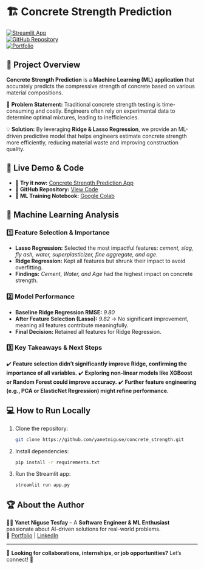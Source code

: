 # 🏗️ Concrete Strength Prediction

[![Streamlit App](https://img.shields.io/badge/Live%20Demo-Streamlit-brightgreen)](https://yanetniguse-concrete-strength-app-esbush.streamlit.app/)  
[![GitHub Repository](https://img.shields.io/badge/View%20on-GitHub-black)](https://github.com/yanetniguse/concrete_strength)  
[![Portfolio](https://img.shields.io/badge/Portfolio-Yanet%20Niguse-blue)](https://yanet-niguse-tesfay.vercel.app/)  

## 📌 Project Overview
**Concrete Strength Prediction** is a **Machine Learning (ML) application** that accurately predicts the compressive strength of concrete based on various material compositions. 

🎯 **Problem Statement:** Traditional concrete strength testing is time-consuming and costly. Engineers often rely on experimental data to determine optimal mixtures, leading to inefficiencies.

💡 **Solution:** By leveraging **Ridge & Lasso Regression**, we provide an ML-driven predictive model that helps engineers estimate concrete strength more efficiently, reducing material waste and improving construction quality.

## 🚀 Live Demo & Code
- **🔗 Try it now:** [Concrete Strength Prediction App](https://yanetniguse-concrete-strength-app-esbush.streamlit.app/)
- **📂 GitHub Repository:** [View Code](https://github.com/yanetniguse/concrete_strength)
- **📖 ML Training Notebook:** [Google Colab](https://colab.research.google.com/drive/1d8rFpiZDlpEJ2DoZfCPQq5sTdQerg_2H?usp=sharing)

## 🧪 Machine Learning Analysis
### **1️⃣ Feature Selection & Importance**
- **Lasso Regression:** Selected the most impactful features: *cement, slag, fly ash, water, superplasticizer, fine aggregate, and age*.
- **Ridge Regression:** Kept all features but shrunk their impact to avoid overfitting.
- **Findings:** *Cement, Water, and Age* had the highest impact on concrete strength.

### **2️⃣ Model Performance**
- **Baseline Ridge Regression RMSE:** *9.80*
- **After Feature Selection (Lasso):** *9.82* → No significant improvement, meaning all features contribute meaningfully.
- **Final Decision:** Retained all features for Ridge Regression.

### **3️⃣ Key Takeaways & Next Steps**
✔️ **Feature selection didn’t significantly improve Ridge, confirming the importance of all variables.**
✔️ **Exploring non-linear models like XGBoost or Random Forest could improve accuracy.**
✔️ **Further feature engineering (e.g., PCA or ElasticNet Regression) might refine performance.**

## 💻 How to Run Locally
1. Clone the repository:  
   ```bash
   git clone https://github.com/yanetniguse/concrete_strength.git
   ```
2. Install dependencies:  
   ```bash
   pip install -r requirements.txt
   ```
3. Run the Streamlit app:  
   ```bash
   streamlit run app.py
   ```

## 🏆 About the Author
👩‍💻 **Yanet Niguse Tesfay** – A **Software Engineer & ML Enthusiast** passionate about AI-driven solutions for real-world problems.  
🔗 [Portfolio](https://yanet-niguse-tesfay.vercel.app/) | [LinkedIn](https://www.linkedin.com/in/yanet-niguse-tesfay-6b85552b7/)  

---
📢 **Looking for collaborations, internships, or job opportunities?** Let’s connect! 🚀
